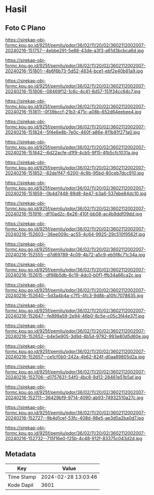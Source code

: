 # Hasil

## Foto C Plano

https://sirekap-obj-formc.kpu.go.id/925f/pemilu/pdpr/36/02/11/20/02/3602112002007-20240216-151757--4ebbe291-5e86-43de-a3f3-a61d3bcbca6d.jpg

https://sirekap-obj-formc.kpu.go.id/925f/pemilu/pdpr/36/02/11/20/02/3602112002007-20240216-151801--4b6f6b73-5d52-4634-bce1-ebf2e40b61a9.jpg

https://sirekap-obj-formc.kpu.go.id/925f/pemilu/pdpr/36/02/11/20/02/3602112002007-20240216-151806--08469f12-1c6c-4c41-8d57-151f34cc64c7.jpg

https://sirekap-obj-formc.kpu.go.id/925f/pemilu/pdpr/36/02/11/20/02/3602112002007-20240216-151811--0f39bccf-21b3-471c-a08b-652d64eebee4.jpg

https://sirekap-obj-formc.kpu.go.id/925f/pemilu/pdpr/36/02/11/20/02/3602112002007-20240216-151824--5f4e6e8b-7e0c-460f-a86e-811b81f271a0.jpg

https://sirekap-obj-formc.kpu.go.id/925f/pemilu/pdpr/36/02/11/20/02/3602112002007-20240216-151842--6d22acfe-d1f9-4cb5-9f15-4fb5cfc1031a.jpg

https://sirekap-obj-formc.kpu.go.id/925f/pemilu/pdpr/36/02/11/20/02/3602112002007-20240216-151852--82de1f47-6200-4c9b-95bd-80ceb7dcc910.jpg

https://sirekap-obj-formc.kpu.go.id/925f/pemilu/pdpr/36/02/11/20/02/3602112002007-20240216-151859--0b4d7448-89d8-4e47-b3a6-537ebe84dc10.jpg

https://sirekap-obj-formc.kpu.go.id/925f/pemilu/pdpr/36/02/11/20/02/3602112002007-20240216-151916--df10ad2c-8e26-410f-bb08-ac4b9ddf09dd.jpg

https://sirekap-obj-formc.kpu.go.id/925f/pemilu/pdpr/36/02/11/20/02/3602112002007-20240216-152603--36ee009c-ac55-4c64-9925-29c510f9562f.jpg

https://sirekap-obj-formc.kpu.go.id/925f/pemilu/pdpr/36/02/11/20/02/3602112002007-20240216-152555--d7d69789-4c09-4b72-a5c9-eb5f8c71c34a.jpg

https://sirekap-obj-formc.kpu.go.id/925f/pemilu/pdpr/36/02/11/20/02/3602112002007-20240216-152615--df98b5db-6c19-4dc0-b0f1-ffb34a66ca2c.jpg

https://sirekap-obj-formc.kpu.go.id/925f/pemilu/pdpr/36/02/11/20/02/3602112002007-20240216-152640--5d3a4b4a-c7f5-4fc3-9d8b-a10fc7078635.jpg

https://sirekap-obj-formc.kpu.go.id/925f/pemilu/pdpr/36/02/11/20/02/3602112002007-20240216-152647--fe899a59-2e94-46b0-8c5e-c05c3f44e37f.jpg

https://sirekap-obj-formc.kpu.go.id/925f/pemilu/pdpr/36/02/11/20/02/3602112002007-20240216-152652--b4e5e905-3d9d-4b5d-9792-993e80d5d60e.jpg

https://sirekap-obj-formc.kpu.go.id/925f/pemilu/pdpr/36/02/11/20/02/3602112002007-20240216-152657--ce1cf0b0-242a-4b62-824f-d0aa89805d2a.jpg

https://sirekap-obj-formc.kpu.go.id/925f/pemilu/pdpr/36/02/11/20/02/3602112002007-20240216-152706--d1757631-54f0-4bc8-9d12-28461e51b5af.jpg

https://sirekap-obj-formc.kpu.go.id/925f/pemilu/pdpr/36/02/11/20/02/3602112002007-20240216-152711--36429bf9-9714-4090-ab93-74932510a27c.jpg

https://sirekap-obj-formc.kpu.go.id/925f/pemilu/pdpr/36/02/11/20/02/3602112002007-20240216-152727--9b4d1cef-53fc-408d-98e5-ae3d0a2ba0d7.jpg

https://sirekap-obj-formc.kpu.go.id/925f/pemilu/pdpr/36/02/11/20/02/3602112002007-20240216-152732--715f16e0-f25b-4c48-912f-83375c043d2d.jpg


## Metadata

| Key        | Value               |
| ---------- | ------------------- |
| Time Stamp | 2024-02-28 13:03:46 |
| Kode Dapil | 3601                |



